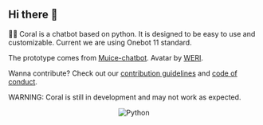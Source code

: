 ## Hi there 👋

🙋‍♀️ Coral is a chatbot based on python. It is designed to be easy to use and customizable. Current we are using Onebot 11 standard.

The prototype comes from [Muice-chatbot](https://github.com/Moemu/Muice-Chatbot). Avatar by [WERI](https://www.pixiv.net/users/20728711).

Wanna contribute? Check out our [contribution guidelines](https://github.com/ProjectCoral/docs/blob/master/CONTRIBUTING.md) and [code of conduct](https://github.com/ProjectCoral/docs/blob/master/CODE_OF_CONDUCT.md).

WARNING: Coral is still in development and may not work as expected.

<p style="text-align:center">
<img src="https://img.shields.io/badge/Python-3.10-blue" alt="Python">
</p>
